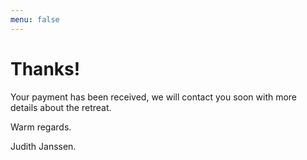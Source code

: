 ```yaml
---
menu: false
---
```


# Thanks!

Your payment has been received, we will contact you soon with more details about the retreat.

Warm regards. 

Judith Janssen.